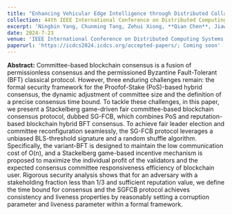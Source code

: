 ```yaml
---
title: "Enhancing Vehicular Edge Intelligence through Distributed Collaborative Generative AI Inference"
collection: 44th IEEE International Conference on Distributed Computing Systems
excerpt: 'Ningbin Yang, Chunming Tang, Zehui Xiong, **Qian Chen**, Jiawen Kang, and Debiao He'
date: 2024-7-23
venue: 'IEEE International Conference on Distributed Computing Systems'
paperurl: 'https://icdcs2024.icdcs.org/accepted-papers/; Coming soon'
---
```

**Abstract:** Committee-based blockchain consensus is a fusion of permissionless consensus and the permissioned Byzantine Fault-Tolerant (BFT) classical protocol. However, three enduring challenges remain: the formal security framework for the Proofof-Stake (PoS)-based hybrid consensus, the dynamic adjustment of committee size and the definition of a precise consensus time bound. To tackle these challenges, in this paper, we present a Stackelberg game-driven fair committee-based blockchain consensus protocol, dubbed SG-FCB, which combines PoS and reputation-based blockchain hybrid BFT consensus. To achieve fair leader election and committee reconfiguration seamlessly, the SG-FCB protocol leverages a unbiased BLS-threshold signature and a random shuffle algorithm. Specifically, the variant-BFT is designed to maintain the low communication cost of O(n), and a Stackelberg game-based incentive mechanism is proposed to maximize the individual profit of the validators and the expected consensus committee responsiveness efficiency of blockchain user. Rigorous security analysis shows that for an adversary with a stakeholding fraction less than 1/3 and sufficient reputation value, we define the time bound for consensus and the SGFCB protocol achieves consistency and liveness properties by reasonably setting a corruption parameter and liveness parameter within a formal framework.
